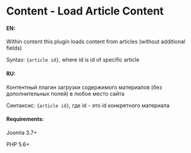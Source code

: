 # Content - Load Article Content

#### EN:

Within content this plugin loads content from articles (without additional fields)

Syntax: `{article id}`, where id is id of specific article

#### RU:

Контентный плагин загрузки содержимого материалов (без дополнительных полей) в любое место сайта

Синтаксис: `{article id}`, где id - это id конкретного материала

#### Requirements:

Joomla 3.7+

PHP 5.6+
